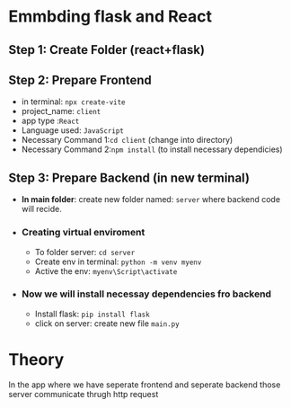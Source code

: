 # Emmbding flask and React
## Step 1: Create Folder (react+flask)
## Step 2: Prepare Frontend
  - in terminal: `npx create-vite`
  - project_name: `client`
  - app type :`React`
  - Language used: `JavaScript`
  - Necessary Command 1:`cd client` (change into directory)
  - Necessary Command 2:`npm install` (to install necessary dependicies)
## Step 3: Prepare Backend (in new terminal)
   - **In main folder**: create new folder named: `server` where backend code will recide.
   - ### Creating virtual enviroment
      - To folder server: `cd server`
      - Create env in terminal: `python -m venv myenv`
      - Active the env: `myenv\Script\activate`
   - ### Now we will install necessay dependencies fro backend
      - Install flask: `pip install flask`
      - click on server: create new file `main.py`

# Theory
In the app where we have seperate frontend and seperate backend those server communicate thrugh http request

